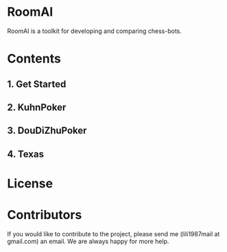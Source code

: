 # RoomAI

RoomAI is a toolkit for developing and comparing chess-bots.


# Contents

## 1. Get Started

## 2. KuhnPoker

## 3. DouDiZhuPoker

## 4. Texas

# License

# Contributors

If you would like to contribute to the project, please send me (lili1987mail at gmail.com) an email. We are always happy for more help.
